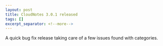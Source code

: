 ```yaml
---
layout: post
title: CloudNotes 3.0.1 released
tags: []
excerpt_separator: <!--more-->
---
```


A quick bug fix release taking care of a few issues found with categories.
